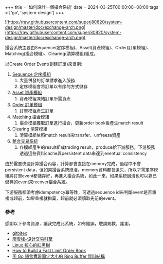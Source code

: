 +++
title = '如何設計一個撮合系統'
date = 2024-03-25T00:00:00+08:00
tags = ['go', 'system-design']
+++

![https://raw.githubusercontent.com/superj80820/system-design/master/doc/exchange-arch.png](https://raw.githubusercontent.com/superj80820/system-design/master/doc/exchange-arch.png)

撮合系統主要由Sequence(定序模組)、Asset(資產模組)、Order(訂單模組)、Matching(撮合模組)、Clearing(清算模組)組成。

以Create Order Event(創建訂單)來舉例:

1. [Sequence 定序模組](Sequence%20%E5%AE%9A%E5%BA%8F%E6%A8%A1%E7%B5%84%20db000a8db63c401db03d9858c7ebb926.md)
    1. 大量併發的訂單請求進入服務
    2. 定序模組會將訂單以有序的方式儲存
2. [Asset 資產模組](Asset%20%E8%B3%87%E7%94%A2%E6%A8%A1%E7%B5%84%20637b5517f13c4b85bdebca20e82a5340.md)
    1. 資產模組凍結訂單所需資產
3. [Order 訂單模組](Order%20%E8%A8%82%E5%96%AE%E6%A8%A1%E7%B5%84%20239433f497b346eb9ce31b0ed99bfba0.md)
    1. 訂單模組產生訂單
4. [Matching 撮合模組](Matching%20%E6%92%AE%E5%90%88%E6%A8%A1%E7%B5%84%20dfcf9bcba7e44c1d88d611bbc8003875.md)
    1. 撮合模組獲取訂單進行撮合，更新order book後產生match result
5. [Clearing 清算模組](Clearing%20%E6%B8%85%E7%AE%97%E6%A8%A1%E7%B5%84%205503c74dc3594ba391e9d9c8a33d8058.md)
    1. 清算模組依照match result來transfer、unfreeze資產
6. [整合交易系統](%E6%95%B4%E5%90%88%E6%92%AE%E5%90%88%E7%B3%BB%E7%B5%B1%2017370932a5bc40eeafcb67bbb3aea0d5.md)
    1. 各模組產生的result組成trading result，produce給下游服務，下游服務透過這些資料cache與persistent data來達到eventual consistency

由於需要快速計算撮合內容，計算都會直接在memory完成，過程中不會persistent data，但如果撮合系統崩潰，memory資料都會遺失，所以才需定序模組將訂單event都儲存好，再進入撮合系統，如此一來，如果系統崩潰也可以靠已儲存的event來recover撮合系統。

下游服務都須考慮idempotency冪等性，可透過sequence id來判斷event是否重複或超前，如果重複就拋棄，超前就必須讀取先前的event。

### 參考

感謝以下參考資源，讓我完成此系統，如有錯誤，敬請賜教，謝謝。

- [gitbitex](https://github.com/gitbitex)
- [廖雪峰-设计交易引擎](https://www.liaoxuefeng.com/wiki/1252599548343744/1491662232616993)
- [Linux 核心的紅黑樹](https://hackmd.io/@sysprog/linux-rbtree)
- [How to Build a Fast Limit Order Book](https://web.archive.org/web/20110219163448/http://howtohft.wordpress.com/2011/02/15/how-to-build-a-fast-limit-order-book/)
- [用 Go 語言實現固定大小的 Ring Buffer 資料結構](https://blog.wu-boy.com/2023/01/ring-buffer-queue-with-fixed-size-in-golang/)
